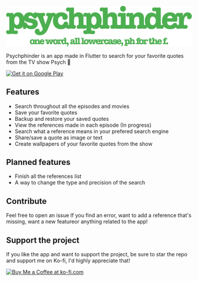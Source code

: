 ![Psych](https://github.com/daih27/psychphinder/blob/master/github_assets/logo.png?raw=true)

Psychphinder is an app made in Flutter to search for your favorite quotes from the TV show Psych 🍍

<a href="https://play.google.com/store/apps/details?id=com.daih.psychphinder"><img alt="Get it on Google Play" src="https://play.google.com/intl/en_us/badges/images/generic/en-play-badge.png" height=60px /></a>

## Features

- Search throughout all the episodes and movies
- Save your favorite quotes
- Backup and restore your saved quotes
- View the references made in each episode (In progress)
- Search what a reference means in your prefered search engine
- Share/save a quote as image or text
- Create wallpapers of your favorite quotes from the show

## Planned features

- Finish all the references list
- A way to change the type and precision of the search

## Contribute

Feel free to open an issue If you find an error, want to add a reference that's missing, want a new featureor anything related to the app!

## Support the project

If you like the app and want to support the project, be sure to star the repo and support me on Ko-fi, I'd highly appreciate that!

<a href='https://ko-fi.com/D1D7NDV5D' target='_blank'><img height='36' style='border:0px;height:36px;' src='https://storage.ko-fi.com/cdn/kofi4.png?v=3' border='0' alt='Buy Me a Coffee at ko-fi.com' /></a>

